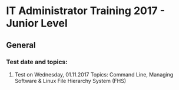 # IT Administrator Training 2017 - Junior Level

## General


### Test date and topics:
1. Test on Wednesday, 01.11.2017 Topics: Command Line, Managing Software & Linux File Hierarchy System (FHS)